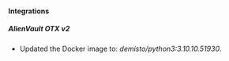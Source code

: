 #### Integrations
##### AlienVault OTX v2
- Updated the Docker image to: *demisto/python3:3.10.10.51930*.
